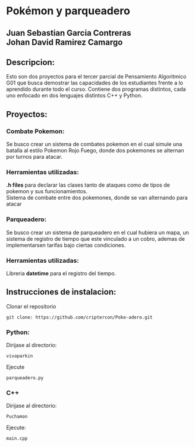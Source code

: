 # Pokémon y parqueadero
Juan Sebastian Garcia Contreras<br>
Johan David Ramirez Camargo
---
## Descripcion:

Esto son dos proyectos para el tercer parcial de Pensamiento Algoritmico G01 que busca demostrar las capacidades de los estudiantes frente a lo aprendido durante todo el curso.
Contiene dos programas distintos, cada uno enfocado en dos lenguajes distintos C++ y Python.

## Proyectos:

### Combate Pokemon:

Se busco crear un sistema de combates pokemon en el cual simule una batalla al estilo Pokemon Rojo Fuego, donde dos pokemones se alternan por turnos para atacar.

### Herramientas utilizadas:  

**.h files** para declarar las clases tanto de ataques como de tipos de pokemon y sus funcionamientos.  
Sistema de combate entre dos pokemones, donde se van alternando para atacar  

### Parqueadero:  

Se busco crear un sistema de parqueadero en el cual hubiera un mapa, un sistema de registro de tiempo que este vinculado a un cobro, ademas de implementarsen tarifas bajo ciertas condiciones.  

### Herramientas utilizadas:  

Libreria **datetime** para el registro del tiempo.


## Instrucciones de instalacion:  

Clonar el repositorio
```
git clone: https://github.com/criptercon/Poke-adero.git

```

### Python:  
Dirijase al directorio:  
```
vivaparkin

```
Ejecute  
```
parqueadero.py
```

### C++
Dirijase al directorio:  
```
Puchamon
```
Ejecute:  
```
main.cpp
```



